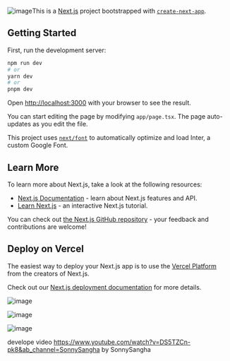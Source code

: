 ![image](https://github.com/SouthKartman/stepzen-weather-app/assets/93534577/eff2a590-6d90-4760-a9cc-d59110aad683)This is a [Next.js](https://nextjs.org/) project bootstrapped with [`create-next-app`](https://github.com/vercel/next.js/tree/canary/packages/create-next-app).

## Getting Started

First, run the development server:

```bash
npm run dev
# or
yarn dev
# or
pnpm dev
```

Open [http://localhost:3000](http://localhost:3000) with your browser to see the result.

You can start editing the page by modifying `app/page.tsx`. The page auto-updates as you edit the file.

This project uses [`next/font`](https://nextjs.org/docs/basic-features/font-optimization) to automatically optimize and load Inter, a custom Google Font.

## Learn More

To learn more about Next.js, take a look at the following resources:

- [Next.js Documentation](https://nextjs.org/docs) - learn about Next.js features and API.
- [Learn Next.js](https://nextjs.org/learn) - an interactive Next.js tutorial.

You can check out [the Next.js GitHub repository](https://github.com/vercel/next.js/) - your feedback and contributions are welcome!

## Deploy on Vercel

The easiest way to deploy your Next.js app is to use the [Vercel Platform](https://vercel.com/new?utm_medium=default-template&filter=next.js&utm_source=create-next-app&utm_campaign=create-next-app-readme) from the creators of Next.js.

Check out our [Next.js deployment documentation](https://nextjs.org/docs/deployment) for more details.


![image](https://github.com/SouthKartman/stepzen-weather-app/assets/93534577/f63d8d37-072c-4b2a-9853-ae3bec5ef79c)

![image](https://github.com/SouthKartman/stepzen-weather-app/assets/93534577/e4f15c33-6016-428b-951f-7787d2ff1179)

![image](https://github.com/SouthKartman/stepzen-weather-app/assets/93534577/77ae7c4c-3869-4383-85b0-dc769198d794)



develope video https://www.youtube.com/watch?v=DS5TZCn-pk8&ab_channel=SonnySangha by SonnySangha
